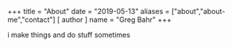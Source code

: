 +++
title = "About"
date = "2019-05-13"
aliases = ["about","about-me","contact"]
[ author ]
  name = "Greg Bahr"
+++

i make things and do stuff sometimes